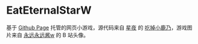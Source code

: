 
# EatEternalStarW

基于 [Github Page](https://cwlrin.github.io/EatEternalStarW/) 托管的网页小游戏，源代码来自 [星夜](https://github.com/arcxingye) 的 [吃掉小鹿乃](https://github.com/arcxingye/EatKano)，游戏图片来自 [永远永远酱w](https://space.bilibili.com/135980509) 的 B 站头像。
